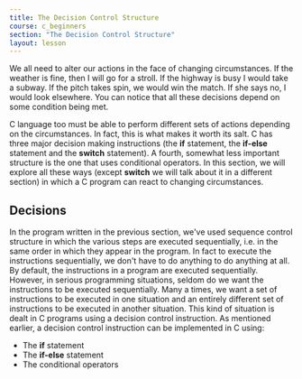 ```yaml
---
title: The Decision Control Structure
course: c_beginners
section: "The Decision Control Structure"
layout: lesson
---
```


We all need to alter our actions in the face of changing circumstances. If the
weather is fine, then I will go for a stroll. If the highway is busy I would
take a subway. If the pitch takes spin, we would win the match. If she says no,
I would look elsewhere. You can notice that all these decisions depend on some
condition being met.

C language too must be able to perform different sets of actions depending on
the circumstances. In fact, this is what makes it worth its salt. C has three
major decision making instructions (the **if** statement, the **if-else**
statement and the **switch** statement). A fourth, somewhat less important
structure is the one that uses conditional operators. In this section, we will
explore all these ways (except **switch** we will talk about it in a different
section) in which a C program can react to changing circumstances.

## Decisions

In the program written in the previous section, we've used sequence control
structure in which the various steps are executed sequentially, i.e. in the same
order in which they appear in the program. In fact to execute the instructions
sequentially, we don't have to do anything to do anything at all. By default,
the instructions in a program are executed sequentially. However, in serious
programming situations, seldom do we want the instructions to be executed
sequentially. Many a times, we want a set of instructions to be executed in one
situation and an entirely different set of instructions to be executed in
another situation. This kind of situation is dealt in C programs using a
decision control instruction. As mentioned earlier, a decision control
instruction can be implemented in C using:

* The **if** statement
* The **if-else** statement
* The conditional operators
